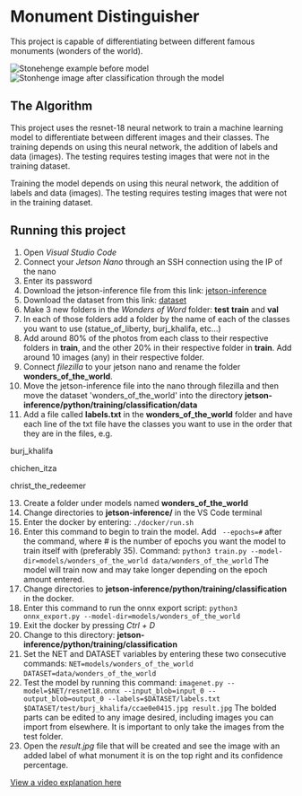 # Monument Distinguisher

This project is capable of differentiating between different famous monuments (wonders of the world).

![Stonehenge example before model](https://github.com/epsilon71/Wonders-of-the-World-Classification/assets/102933624/7a23246e-2a5d-4a06-bf8a-50acc8b3bd28)
![Stonhenge image after classification through the model](https://github.com/epsilon71/Wonders-of-the-World-Classification/assets/102933624/7ff53f6b-e26c-4329-8a9e-cbf22c78805b)

## The Algorithm

This project uses the resnet-18 neural network to train a machine learning model to differentiate between different images and their classes. The training depends on using this neural network, the addition of labels and data (images). The testing requires testing images that were not in the training dataset.

Training the model depends on using this neural network, the addition of labels and data (images). The testing requires testing images that were not in the training dataset.

## Running this project

1. Open _Visual Studio Code_
2. Connect your _Jetson Nano_ through an SSH connection using the IP of the nano
3. Enter its password
4. Download the jetson-inference file from this link: [jetson-inference](https://github.com/dusty-nv/jetson-inference)
5. Download the dataset from this link: [dataset](https://www.kaggle.com/datasets/balabaskar/wonders-of-the-world-image-classification/download?datasetVersionNumber=2)
6. Make 3 new folders in the _Wonders of Word_ folder: **test** **train** and **val**
7. In each of those folders add a folder by the name of each of the classes you want to use (statue_of_liberty, burj_khalifa, etc...)
8. Add around 80% of the photos from each class to their respective folders in **train**, and the other 20% in their respective folder in **train**. Add around 10 images (any) in their respective folder.
9. Connect _filezilla_ to your jetson nano and rename the folder **wonders_of_the_world**.
10. Move the jetson-inference file into the nano through filezilla and then move the dataset 'wonders_of_the_world' into the directory **jetson-inference/python/training/classification/data**
11. Add a file called **labels.txt** in the **wonders_of_the_world** folder and have each line of the txt file have the classes you want to use in the order that they are in the files, e.g.

burj_khalifa

chichen_itza

christ_the_redeemer

13. Create a folder under models named **wonders_of_the_world**
15. Change directories to **jetson-inference/** in the VS Code terminal
16. Enter the docker by entering: `./docker/run.sh`
17. Enter this command to begin to train the model. Add ` --epochs=#` after the command, where # is the number of epochs you want the model to train itself with (preferably 35). Command: `python3 train.py --model-dir=models/wonders_of_the_world data/wonders_of_the_world` The model will train now and may take longer depending on the epoch amount entered.
18. Change directories to **jetson-inference/python/training/classification** in the docker.
19. Enter this command to run the onnx export script: `python3 onnx_export.py --model-dir=models/wonders_of_the_world`
20. Exit the docker by pressing _Ctrl + D_
21. Change to this directory: **jetson-inference/python/training/classification**
22. Set the NET and DATASET variables by entering these two consecutive commands: `NET=models/wonders_of_the_world` `DATASET=data/wonders_of_the_world`
23. Test the model by running this command: `imagenet.py --model=$NET/resnet18.onnx --input_blob=input_0 --output_blob=output_0 --labels=$DATASET/labels.txt $DATASET/test/burj_khalifa/ccae0e0415.jpg result.jpg` The bolded parts can be edited to any image desired, including images you can import from elsewhere. It is important to only take the images from the test folder.
24. Open the _result.jpg_ file that will be created and see the image with an added label of what monument it is on the top right and its confidence percentage.


[View a video explanation here]((https://youtu.be/YxDQeJB-jog)https://youtu.be/YxDQeJB-jog)

